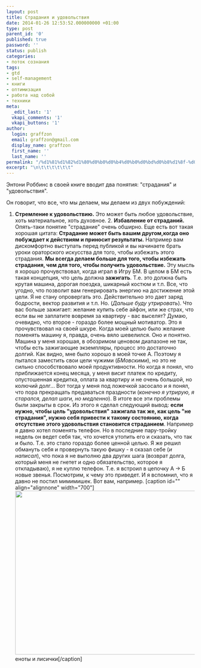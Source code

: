 ```yaml
---
layout: post
title: Страдания и удовольствия
date: 2014-01-26 12:53:52.000000000 +01:00
type: post
parent_id: '0'
published: true
password: ''
status: publish
categories:
- поток сознания
tags:
- gtd
- self-management
- книги
- оптимизация
- работа над собой
- техники
meta:
  _edit_last: '1'
  vkapi_comments: '1'
  vkapi_buttons: '1'
author:
  login: graffzon
  email: graffzon@gmail.com
  display_name: graffzon
  first_name: ''
  last_name: ''
permalink: "/%d1%81%d1%82%d1%80%d0%b0%d0%b4%d0%b0%d0%bd%d0%b8%d1%8f-%d0%b8-%d1%83%d0%b4%d0%be%d0%b2%d0%be%d0%bb%d1%8c%d1%81%d1%82%d0%b2%d0%b8%d1%8f/"
excerpt: "\n\t\t\t\t\t\t"
---
```


Энтони Роббинс в своей книге вводит два понятия: "страдания" и "удовольствия".
<!--more-->
Он говорит, что все, что мы делаем, мы делаем из двух побуждений:
1. <strong>Стремление к удовольствию.</strong> Это может быть любое удовольствие, хоть материальное, хоть духовное.
2. <strong>Избавление от страданий.</strong> Опять-таки понятие "страдание" очень обширно.
Еще есть вот такая хорошая цитата:
<b>Страдание может быть вашим другом,когда оно побуждает к действиям и приносит результаты.</b>
Например вам дискомфортно выступать перед публикой и вы начинаете брать уроки ораторского искусства для того, чтобы избежать этого страдания.
<strong>Мы всегда делаем больше для того, чтобы избежать страдания, чем для того, чтобы получить удовольствие.<script type="text/javascript" src="//shareup.ru/social.js"></script></strong>
Эту мысль я хорошо прочувствовал, когда играл в Игру БМ. В целом в БМ есть такая концепция, что цель должна <strong>зажигать</strong>. Т.е. это должна быть крутая машина, дорогая поездка, шикарный костюм и т.п. Все, что угодно, что позволит вам генерировать энергию на достижение этой цели. Я не стану опровергать это. Действительно это дает заряд бодрости, вектор развития и т.п.
Но. (<em>Дальше буду утрировать</em>). Что вас больше зажигает: желание купить себе айфон, или же страх, что если вы не заплатите вовремя за квартиру - вас выселят? Думаю, очевидно, что второе - гораздо более мощный мотиватор. Это я прочувствовал на своей шкуре.
Когда моей целью было желание поменять машину я, правда, очень вяло шевелился. Оно и понятно. Машина у меня хорошая, в обозримом ценовом диапазоне не так, чтобы есть зажигающие экземпляры, процесс это достаточно долгий. Как видно, мне было хорошо в моей точке А. Поэтому я пытался заместить свои цели чужими (<em>БМовскими</em>), но это не сильно способствовало моей продуктивности.
Но когда я понял, что приближается конец месяца, у меня висит платеж по кредиту, опустошенная кредитка, оплата за квартиру и не очень большой, но колючий долг... Вот тогда у меня под ложечкой засосало и я понял, что пора прекращать предаваться праздности (<em>конечно я утрирую, я старался, делал шаги, но медленно</em>). В итоге все эти проблемы были закрыты в срок.
Из этого я сделал следующий вывод: <strong>если нужно, чтобы цель "удовольствия" зажигала так же, как цель "не страдания", нужно себя привести к такому состоянию, когда отсутствие этого удовольствия становится страданием</strong>. Например я давно хотел поменять телефон. Но в последние пару-тройку недель он ведет себя так, что хочется утопить его и сказать, что так и было. Т.е. это стало гораздо более ценной целью. Я же решил обмануть себя и провернуть такую фишку - я сказал себе (<em>и написал</em>), что пока я не выполню два других шага (возврат долга, который меня не гнетет и одно обязательство, которое я откладываю), я не куплю телефон. Т.е. я встроил в цепочку А -> Б новые звенья. Посмотрим, к чему это приведет.
И я вспомнил, что я давно не постил мимимишек. Вот вам, например.
[caption id="" align="alignnone" width="700"]<img alt="" src="{{ site.baseurl }}/assets/2014/01/%25D0%259B%25D0%25B8%25D1%2581%25D0%25B8%25D1%2587%25D0%25BA%25D0%25B8-%25D0%259F%25D1%2580%25D0%25BE%25D1%2582%25D0%25B8%25D0%25B2-%25D0%259A%25D0%25BE%25D1%2582%25D0%25B8%25D0%25BA%25D0%25BE%25D0%25B2-%25D0%25BB%25D0%25B8%25D1%2581%25D0%25B8%25D1%2587%25D0%25BA%25D0%25B8-%25D0%25B5%25D0%25BD%25D0%25BE%25D1%2582%25D0%25B8%25D0%25BA%25D0%25B8-%25D0%25B6%25D0%25B8%25D0%25B2%25D0%25BD%25D0%25BE%25D1%2581%25D1%2582%25D1%258C-1034374.jpeg" width="700" height="438" /> еноты и лисички[/caption]		
